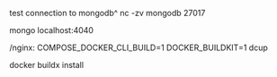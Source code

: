 test connection to mongodb^
nc -zv mongodb 27017

mongo localhost:4040

/nginx: COMPOSE_DOCKER_CLI_BUILD=1 DOCKER_BUILDKIT=1 dcup

docker buildx install
